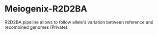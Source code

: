 # Meiogenix-R2D2BA
R2D2BA pipeline allows to follow allele's variation between reference and recombined genomes (Private).
